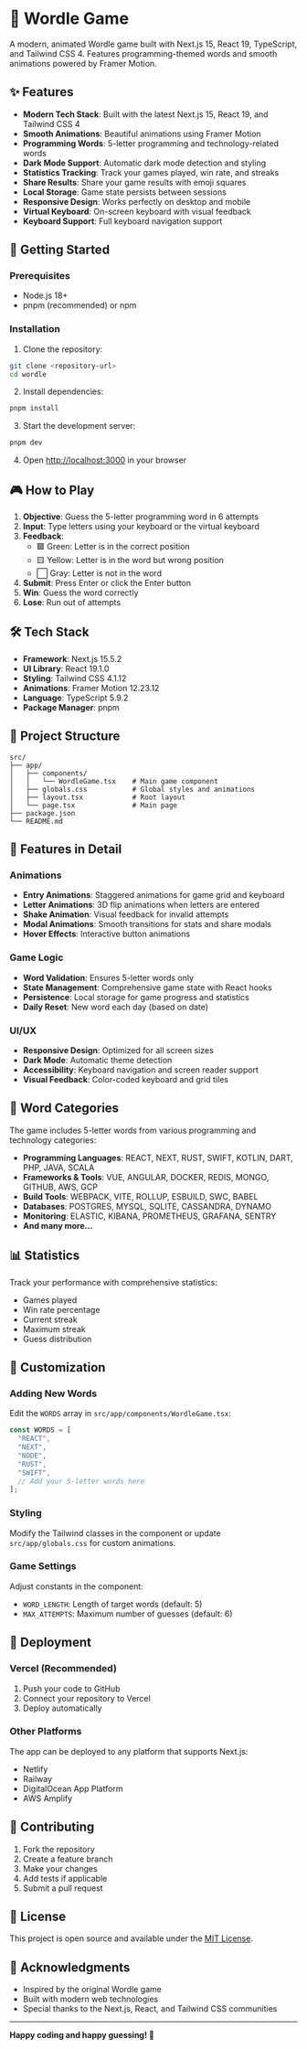 # 🎯 Wordle Game

A modern, animated Wordle game built with Next.js 15, React 19, TypeScript, and Tailwind CSS 4. Features programming-themed words and smooth animations powered by Framer Motion.

## ✨ Features

- **Modern Tech Stack**: Built with the latest Next.js 15, React 19, and Tailwind CSS 4
- **Smooth Animations**: Beautiful animations using Framer Motion
- **Programming Words**: 5-letter programming and technology-related words
- **Dark Mode Support**: Automatic dark mode detection and styling
- **Statistics Tracking**: Track your games played, win rate, and streaks
- **Share Results**: Share your game results with emoji squares
- **Local Storage**: Game state persists between sessions
- **Responsive Design**: Works perfectly on desktop and mobile
- **Virtual Keyboard**: On-screen keyboard with visual feedback
- **Keyboard Support**: Full keyboard navigation support

## 🚀 Getting Started

### Prerequisites

- Node.js 18+
- pnpm (recommended) or npm

### Installation

1. Clone the repository:

```bash
git clone <repository-url>
cd wordle
```

2. Install dependencies:

```bash
pnpm install
```

3. Start the development server:

```bash
pnpm dev
```

4. Open [http://localhost:3000](http://localhost:3000) in your browser

## 🎮 How to Play

1. **Objective**: Guess the 5-letter programming word in 6 attempts
2. **Input**: Type letters using your keyboard or the virtual keyboard
3. **Feedback**:
   - 🟩 Green: Letter is in the correct position
   - 🟨 Yellow: Letter is in the word but wrong position
   - ⬜ Gray: Letter is not in the word
4. **Submit**: Press Enter or click the Enter button
5. **Win**: Guess the word correctly
6. **Lose**: Run out of attempts

## 🛠️ Tech Stack

- **Framework**: Next.js 15.5.2
- **UI Library**: React 19.1.0
- **Styling**: Tailwind CSS 4.1.12
- **Animations**: Framer Motion 12.23.12
- **Language**: TypeScript 5.9.2
- **Package Manager**: pnpm

## 📁 Project Structure

```
src/
├── app/
│   ├── components/
│   │   └── WordleGame.tsx    # Main game component
│   ├── globals.css           # Global styles and animations
│   ├── layout.tsx            # Root layout
│   └── page.tsx              # Main page
├── package.json
└── README.md
```

## 🎨 Features in Detail

### Animations

- **Entry Animations**: Staggered animations for game grid and keyboard
- **Letter Animations**: 3D flip animations when letters are entered
- **Shake Animation**: Visual feedback for invalid attempts
- **Modal Animations**: Smooth transitions for stats and share modals
- **Hover Effects**: Interactive button animations

### Game Logic

- **Word Validation**: Ensures 5-letter words only
- **State Management**: Comprehensive game state with React hooks
- **Persistence**: Local storage for game progress and statistics
- **Daily Reset**: New word each day (based on date)

### UI/UX

- **Responsive Design**: Optimized for all screen sizes
- **Dark Mode**: Automatic theme detection
- **Accessibility**: Keyboard navigation and screen reader support
- **Visual Feedback**: Color-coded keyboard and grid tiles

## 🎯 Word Categories

The game includes 5-letter words from various programming and technology categories:

- **Programming Languages**: REACT, NEXT, RUST, SWIFT, KOTLIN, DART, PHP, JAVA, SCALA
- **Frameworks & Tools**: VUE, ANGULAR, DOCKER, REDIS, MONGO, GITHUB, AWS, GCP
- **Build Tools**: WEBPACK, VITE, ROLLUP, ESBUILD, SWC, BABEL
- **Databases**: POSTGRES, MYSQL, SQLITE, CASSANDRA, DYNAMO
- **Monitoring**: ELASTIC, KIBANA, PROMETHEUS, GRAFANA, SENTRY
- **And many more...**

## 📊 Statistics

Track your performance with comprehensive statistics:

- Games played
- Win rate percentage
- Current streak
- Maximum streak
- Guess distribution

## 🔧 Customization

### Adding New Words

Edit the `WORDS` array in `src/app/components/WordleGame.tsx`:

```typescript
const WORDS = [
  "REACT",
  "NEXT",
  "NODE",
  "RUST",
  "SWIFT",
  // Add your 5-letter words here
];
```

### Styling

Modify the Tailwind classes in the component or update `src/app/globals.css` for custom animations.

### Game Settings

Adjust constants in the component:

- `WORD_LENGTH`: Length of target words (default: 5)
- `MAX_ATTEMPTS`: Maximum number of guesses (default: 6)

## 🚀 Deployment

### Vercel (Recommended)

1. Push your code to GitHub
2. Connect your repository to Vercel
3. Deploy automatically

### Other Platforms

The app can be deployed to any platform that supports Next.js:

- Netlify
- Railway
- DigitalOcean App Platform
- AWS Amplify

## 🤝 Contributing

1. Fork the repository
2. Create a feature branch
3. Make your changes
4. Add tests if applicable
5. Submit a pull request

## 📝 License

This project is open source and available under the [MIT License](LICENSE).

## 🙏 Acknowledgments

- Inspired by the original Wordle game
- Built with modern web technologies
- Special thanks to the Next.js, React, and Tailwind CSS communities

---

**Happy coding and happy guessing! 🎉**
